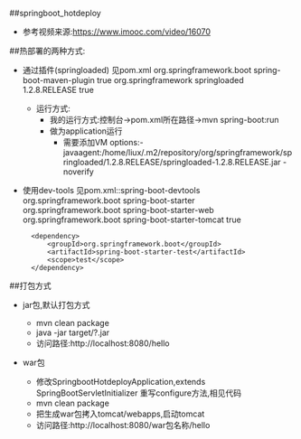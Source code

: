 ##springboot_hotdeploy
+ 参考视频来源:https://www.imooc.com/video/16070


##热部署的两种方式:
+ 通过插件(springloaded)
    见pom.xml
    <build>
        <plugins>
            <plugin>
                <groupId>org.springframework.boot</groupId>
                <artifactId>spring-boot-maven-plugin</artifactId>
                <configuration>
                    <fork>true</fork>
                </configuration>
                <dependencies>
                    <dependency>
                        <groupId>org.springframework</groupId>
                        <artifactId>springloaded</artifactId>
                        <version>1.2.8.RELEASE</version>
                        <optional>true</optional>
                    </dependency>
                </dependencies>
            </plugin>
        </plugins>
    </build>

    + 运行方式:
        * 我的运行方式:控制台->pom.xml所在路径->mvn spring-boot:run
        + 做为application运行
            * 需要添加VM options:-javaagent:/home/liux/.m2/repository/org/springframework/springloaded/1.2.8.RELEASE/springloaded-1.2.8.RELEASE.jar -noverify

+ 使用dev-tools
    见pom.xml::spring-boot-devtools
    <dependencies>
        <dependency>
            <groupId>org.springframework.boot</groupId>
            <artifactId>spring-boot-starter</artifactId>
        </dependency>
        <dependency>
            <groupId>org.springframework.boot</groupId>
            <artifactId>spring-boot-starter-web</artifactId>
        </dependency>
        <!--<dependency>
            <groupId>org.springframework.boot</groupId>
            <artifactId>spring-boot-devtools</artifactId>
            <optional>true</optional>
        </dependency>-->
        <dependency>
            <groupId>org.springframework.boot</groupId>
            <artifactId>spring-boot-starter-tomcat</artifactId>
            <optional>true</optional>
        </dependency>
    
        <dependency>
            <groupId>org.springframework.boot</groupId>
            <artifactId>spring-boot-starter-test</artifactId>
            <scope>test</scope>
        </dependency>
    </dependencies>


##打包方式

+ jar包,默认打包方式
    * mvn clean package
    * java -jar target/?.jar
    * 访问路径:http://localhost:8080/hello

+ war包
    * 修改SpringbootHotdeployApplication,extends SpringBootServletInitializer
        重写configure方法,相见代码
    * mvn clean package
    * 把生成war包拷入tomcat/webapps,启动tomcat
    * 访问路径:http://localhost:8080/war包名称/hello
